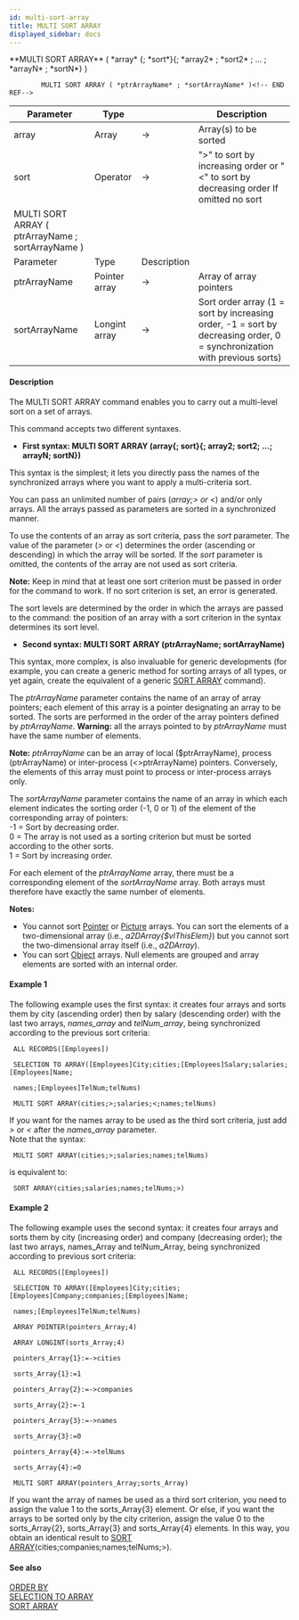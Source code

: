 ```yaml
---
id: multi-sort-array
title: MULTI SORT ARRAY
displayed_sidebar: docs
---
```


<!--REF #_command_.MULTI SORT ARRAY.Syntax-->**MULTI SORT ARRAY** ( *array* {; *sort*}{; *array2* ; *sort2* ; ... ; *arrayN* ; *sortN*} ) 
        
            MULTI SORT ARRAY ( *ptrArrayName* ; *sortArrayName* )<!-- END REF-->
<!--REF #_command_.MULTI SORT ARRAY.Params-->
| Parameter | Type |  | Description |
| --- | --- | --- | --- |
| array | Array | -> | Array(s) to be sorted |
| sort | Operator | -> | ">" to sort by increasing order or  "<" to sort by decreasing order If omitted  no sort |
| MULTI SORT ARRAY ( ptrArrayName ; sortArrayName ) |
| Parameter | Type | Description |
| ptrArrayName | Pointer array | -> | Array of array pointers |
| sortArrayName | Longint array | -> | Sort order array (1 = sort by increasing order, -1 = sort by decreasing order, 0 = synchronization with previous sorts) |

<!-- END REF-->

#### Description 

<!--REF #_command_.MULTI SORT ARRAY.Summary-->The MULTI SORT ARRAY command enables you to carry out a multi-level sort on a set of arrays.<!-- END REF--> 

This command accepts two different syntaxes.

* **First syntax: MULTI SORT ARRAY (array{; sort}{; array2; sort2; ...; arrayN; sortN})**

This syntax is the simplest; it lets you directly pass the names of the synchronized arrays where you want to apply a multi-criteria sort.

You can pass an unlimited number of pairs (*array;> or <*) and/or only arrays. All the arrays passed as parameters are sorted in a synchronized manner.

To use the contents of an array as sort criteria, pass the *sort* parameter. The value of the parameter (*\>* or *<*) determines the order (ascending or descending) in which the array will be sorted. If the *sort* parameter is omitted, the contents of the array are not used as sort criteria.

**Note:** Keep in mind that at least one sort criterion must be passed in order for the command to work. If no sort criterion is set, an error is generated.

The sort levels are determined by the order in which the arrays are passed to the command: the position of an array with a sort criterion in the syntax determines its sort level.

* **Second syntax: MULTI SORT ARRAY (ptrArrayName; sortArrayName)**

This syntax, more complex, is also invaluable for generic developments (for example, you can create a generic method for sorting arrays of all types, or yet again, create the equivalent of a generic [SORT ARRAY](sort-array.md) command).

The *ptrArrayName* parameter contains the name of an array of array pointers; each element of this array is a pointer designating an array to be sorted. The sorts are performed in the order of the array pointers defined by *ptrArrayName*. **Warning:** all the arrays pointed to by *ptrArrayName* must have the same number of elements.

**Note:** *ptrArrayName* can be an array of local ($ptrArrayName), process (ptrArrayName) or inter-process (<>ptrArrayName) pointers. Conversely, the elements of this array must point to process or inter-process arrays only.

The *sortArrayName* parameter contains the name of an array in which each element indicates the sorting order (-1, 0 or 1) of the element of the corresponding array of pointers:  
\-1 = Sort by decreasing order.  
0 = The array is not used as a sorting criterion but must be sorted according to the other sorts.   
1 = Sort by increasing order.

For each element of the *ptrArrayName* array, there must be a corresponding element of the *sortArrayName* array. Both arrays must therefore have exactly the same number of elements.

**Notes:** 

* You cannot sort [Pointer](# "A reference to another variable (including arrays and array elements), table, or field") or [Picture](# "Can be any Windows or Macintosh picture") arrays. You can sort the elements of a two-dimensional array (i.e., *a2DArray{$vlThisElem}*) but you cannot sort the two-dimensional array itself (i.e., *a2DArray*).
* You can sort [Object](# "Data structured as a native 4D object") arrays. Null elements are grouped and array elements are sorted with an internal order.

#### Example 1 

The following example uses the first syntax: it creates four arrays and sorts them by city (ascending order) then by salary (descending order) with the last two arrays, *names\_array* and *telNum\_array*, being synchronized according to the previous sort criteria:

```4d
 ALL RECORDS([Employees])

 SELECTION TO ARRAY([Employees]City;cities;[Employees]Salary;salaries;[Employees]Name;

 names;[Employees]TelNum;telNums)

 MULTI SORT ARRAY(cities;>;salaries;<;names;telNums)
```

If you want for the names array to be used as the third sort criteria, just add *\>* or *<* after the *names\_array* parameter.   
Note that the syntax:

```4d
 MULTI SORT ARRAY(cities;>;salaries;names;telNums)
```

is equivalent to:

```4d
 SORT ARRAY(cities;salaries;names;telNums;>)
```

#### Example 2 

The following example uses the second syntax: it creates four arrays and sorts them by city (increasing order) and company (decreasing order); the last two arrays, names\_Array and telNum\_Array, being synchronized according to previous sort criteria:

```4d
 ALL RECORDS([Employees])

 SELECTION TO ARRAY([Employees]City;cities;[Employees]Company;companies;[Employees]Name;

 names;[Employees]TelNum;telNums)

 ARRAY POINTER(pointers_Array;4)

 ARRAY LONGINT(sorts_Array;4)

 pointers_Array{1}:=->cities

 sorts_Array{1}:=1

 pointers_Array{2}:=->companies

 sorts_Array{2}:=-1

 pointers_Array{3}:=->names

 sorts_Array{3}:=0

 pointers_Array{4}:=->telNums

 sorts_Array{4}:=0

 MULTI SORT ARRAY(pointers_Array;sorts_Array)
```

If you want the array of names be used as a third sort criterion, you need to assign the value 1 to the sorts\_Array{3} element. Or else, if you want the arrays to be sorted only by the city criterion, assign the value 0 to the sorts\_Array{2}, sorts\_Array{3} and sorts\_Array{4} elements. In this way, you obtain an identical result to [SORT ARRAY](sort-array.md)(cities;companies;names;telNums;>). 

#### See also 
[ORDER BY](order-by.md)  
[SELECTION TO ARRAY](selection-to-array.md)  
[SORT ARRAY](sort-array.md)  